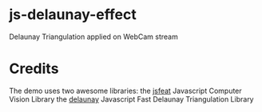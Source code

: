 js-delaunay-effect
==================

Delaunay Triangulation applied on WebCam stream

Credits
=======

The demo uses two awesome libraries:
the [jsfeat](http://inspirit.github.io/jsfeat/) Javascript Computer Vision Library
the [delaunay](https://github.com/ironwallaby/delaunay) Javascript Fast Delaunay Triangulation Library

